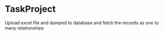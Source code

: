 # TaskProject
Upload excel file and dumped  to database and fetch the records as one to many relationships
